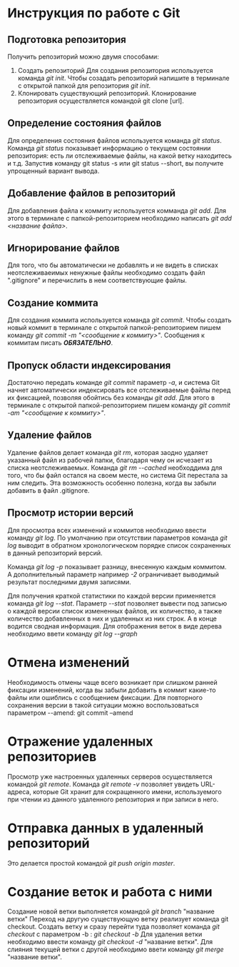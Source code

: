 # Инструкция по работе с Git

## Подготовка репозитория
Получить репозиторий можно двумя способами:
1. Создать репозиторий
Для создания репозитория используется команда *git init*. Чтобы созадать репозиторий напишите в терминале с открытой папкой для репозитория *git init*.
2. Клонировать существующий репозиторий.
Клонирование репозитория осуществляется командой git clone [url].

## Определение состояния файлов
Для определения состояния файлов используется команда *git status*. Команда *git status* показывает информацию о текущем состоянии репозитория: есть ли отслеживаемые файлы, на какой ветку находитесь и т.д.
Запустив команду git status -s или git status --short, вы получите упрощенный
вариант вывода.

## Добавление файлов в репозиторий
Для добавления файла к коммиту используется комманда *git add*. Для этого в терминале с папкой-репозиторием необходимо написать *git add <название файла>*.

## Игнорирование файлов
Для того, что бы автоматически не добавлять и не видеть в списках неотслеживаеимых ненужные файлы необходимо создать файл ".gitignore" и перечислить в нем соответствующие файлы.

## Создание коммита
Для создания коммита используется команда *git commit*. Чтобы создать новый коммит в терминале с открытой папкой-репозиторием пишем команду *git commit -m "<сообщение к коммиту>"*. Сообщения к коммитам писать ***ОБЯЗАТЕЛЬНО***.

## Пропуск области индексирования
Достаточно передать команде *git commit* параметр *-a*, и система Git начнет автоматически индексировать все отслеживаемые файлы перед их фиксацией, позволяя обойтись без команды
*git add*. Для этого в терминале с открытой папкой-репозиторием пишем команду *git commit -аm "<сообщение к коммиту>"*.

## Удаление файлов
Удаление файлов делает команда *git rm*, которая заодно удаляет указанный файл из
рабочей папки, благодаря чему он исчезает из списка неотслеживаемых.
Команда *git rm --cached* необходдима для того, что бы файл остался на своем месте, но система Git перестала за ним следить. Эта возможность особенно полезна, когда вы забыли
добавить в файл .gitignore.

## Просмотр истории версий
Для просмотра всех изменений и коммитов необходимо ввести команду *git log*.
По умолчанию при отсутствии параметров команда *git log* выводит в обратном
хронологическом порядке список сохраненных в данный репозиторий версий.

Команда *git log -p* показывает разницу, внесенную каждым коммитом. А дополнительный параметр например *-2* ограничивает выводимый результат последними двумя записями.

Для получения краткой статистики по каждой версии применяется команда *git log --stat*.
Параметр *--stat* позволяет вывести под записью о каждой версии список измененных файлов, их количество, а также количество добавленных в них и удаленных из них строк. А в конце водится сводная информация.
Для отображения веток в виде дерева необходимо ввети команду *git log --graph*

# Отмена изменений
Необходимость отмены чаще всего возникает при слишком ранней фиксации изменений, когда вы забыли добавить в коммит какие-то файлы или ошиблись с сообщением фиксации. Для повторного сохранения версии в такой ситуации можно
воспользоваться параметром --amend:
git commit –amend

# Отражение удаленных репозиториев
Просмотр уже настроенных удаленных серверов осуществляется командой *git remote*.
Команда *git remote -v* позволяет увидеть URL-адреса, которые Git хранит для сокращенного имени, используемого при чтении из данного удаленного репозитория и при записи в него.

# Отправка данных в удаленный репозиторий
Это делается простой командой *git push origin master*.

# Создание веток и работа с ними
Создание новой ветки выполняется командой *git branch* "название ветки"
Переход на другую существующую ветку реализует команда git checkout.
Создать ветку и сразу перейти туда позволяет команда *git checkout* с параметром -b :
*git checkout -b*
Для удаления ветки необходимо ввести команду *git checkout -d* "название ветки".
Для слияния текущей ветки с другой необходимо ввети команду *git merge* "название ветки".








